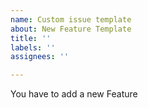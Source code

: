 ```yaml
---
name: Custom issue template
about: New Feature Template
title: ''
labels: ''
assignees: ''

---
```


You have to add a new Feature
